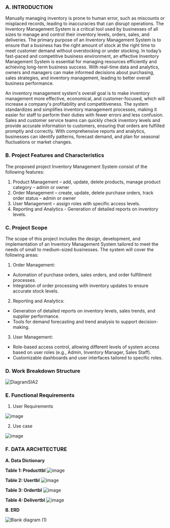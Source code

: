### A. INTRODUCTION

Manually managing inventory is prone to human error, such as miscounts or misplaced records, leading to inaccuracies that can disrupt operations. The Inventory Management System is a critical tool used by businesses of all sizes to manage and control their inventory levels, orders, sales, and deliveries. The primary purpose of an Inventory Management System is to ensure that a business has the right amount of stock at the right time to meet customer demand without overstocking or under stocking. In today’s fast-paced and competitive business environment, an effective Inventory Management System is essential for managing resources efficiently and achieving long-term business success. With real-time data and analytics, owners and managers can make informed decisions about purchasing, sales strategies, and inventory management, leading to better overall business performance. 

An inventory management system's overall goal is to make inventory management more effective, economical, and customer-focused, which will increase a company's profitability and competitiveness. The system standardizes and simplifies inventory management processes, making it easier for staff to perform their duties with fewer errors and less confusion. Sales and customer service teams can quickly check inventory levels and provide accurate information to customers, ensuring that orders are fulfilled promptly and correctly. With comprehensive reports and analytics, businesses can identify patterns, forecast demand, and plan for seasonal fluctuations or market changes.



### B. Project Features and Characteristics

The proposed project Inventory Management System consist of the following features: 
1.	Product Management – add, update, delete products, manage product category – admin or owner
2.	Order Management – create, update, delete purchase orders, track order status – admin or owner
3.	User Management – assign roles with specific access levels.
4.	Reporting and Analytics - Generation of detailed reports on inventory levels.

### C. Project Scope

The scope of this project includes the design, development, and implementation of an Inventory Management System tailored to meet the needs of small to medium-sized businesses. The system will cover the following areas:

1. Order Management:
- Automation of purchase orders, sales orders, and order fulfillment processes.
- Integration of order processing with inventory updates to ensure accurate stock levels.

2. Reporting and Analytics:
- Generation of detailed reports on inventory levels, sales trends, and supplier performance.
- Tools for demand forecasting and trend analysis to support decision-making.

3. User Management:
- Role-based access control, allowing different levels of system access based on user roles (e.g., Admin, Inventory Manager, Sales Staff).
- Customizable dashboards and user interfaces tailored to specific roles.


### D. Work Breakdown Structure


![DiagramSIA2](https://github.com/user-attachments/assets/9a5539e5-9dcf-49a5-b4e0-52eb0fc2cf32)




### E. Functional Requirements

1. User Requirements

![image](https://github.com/user-attachments/assets/f76f4054-7745-4ab5-b8b7-df9a97f4b5d4)

2. Use case
 
![image](https://github.com/user-attachments/assets/ac9b919b-3d91-4959-82c8-aa698022165a)




### F. DATA ARCHITECTURE
**A. Data Dictionary**

**Table 1: Producttbl**
![image](https://github.com/user-attachments/assets/c0325e5f-5cb3-4920-ac7c-7dc02a3ad18f)

**Table 2: Usertbl**
![image](https://github.com/user-attachments/assets/66a96653-7532-49db-92be-446d35f1eaff)

**Table 3: Ordertbl**
![image](https://github.com/user-attachments/assets/99c283ba-b385-4103-9f52-58d27af53e91)

**Table 4: Delivertbl**
![image](https://github.com/user-attachments/assets/c5c0dbf9-f737-434f-8b43-c26f97e688fc)




**B. ERD**

![Blank diagram (1)](https://github.com/user-attachments/assets/6ff9c053-272c-4ea3-8dcd-d10a65cec22c)

